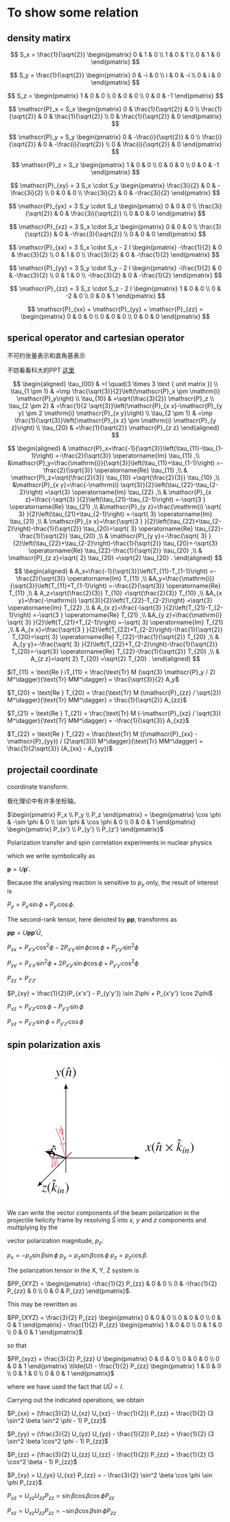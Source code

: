 # To show some relation


## density matirx


$$
S_x = \frac{1}{\sqrt{2}} \begin{pmatrix} 0 & 1 & 0 \\ 1 & 0 & 1 \\ 0 & 1 & 0 \end{pmatrix}
$$

$$
S_y = \frac{1}{\sqrt{2}} \begin{pmatrix} 0 & -i & 0 \\ i & 0 & -i \\ 0 & i & 0 \end{pmatrix}
$$

$$
S_z = \begin{pmatrix} 1 & 0 & 0 \\ 0 & 0 & 0 \\ 0 & 0 & -1 \end{pmatrix}
$$

$$
\mathscr{P}_x = S_x \begin{pmatrix} 0 & \frac{1}{\sqrt{2}} & 0 \\ \frac{1}{\sqrt{2}} & 0 & \frac{1}{\sqrt{2}} \\ 0 & \frac{1}{\sqrt{2}} & 0 \end{pmatrix}
$$

$$
\mathscr{P}_y = S_y \begin{pmatrix} 0 & -\frac{i}{\sqrt{2}} & 0 \\ \frac{i}{\sqrt{2}} & 0 & -\frac{i}{\sqrt{2}} \\ 0 & \frac{i}{\sqrt{2}} & 0 \end{pmatrix}
$$

$$
\mathscr{P}_z = S_z \begin{pmatrix} 1 & 0 & 0 \\ 0 & 0 & 0 \\ 0 & 0 & -1 \end{pmatrix}
$$

$$
\mathscr{P}_{xy} = 3 S_x \cdot S_y \begin{pmatrix} \frac{3i}{2} & 0 & -\frac{3i}{2} \\ 0 & 0 & 0 \\ \frac{3i}{2} & 0 & -\frac{3i}{2} \end{pmatrix}
$$

$$
\mathscr{P}_{yx} = 3 S_y \cdot S_z \begin{pmatrix} 0 & 0 & 0 \\ \frac{3i}{\sqrt{2}} & 0 & \frac{3i}{\sqrt{2}} \\ 0 & 0 & 0 \end{pmatrix}
$$

$$
\mathscr{P}_{xz} = 3 S_x \cdot S_z \begin{pmatrix} 0 & 0 & 0 \\ \frac{3}{\sqrt{2}} & 0 & -\frac{3}{\sqrt{2}} \\ 0 & 0 & 0 \end{pmatrix}
$$

$$
\mathscr{P}_{xx} = 3 S_x \cdot S_x - 2 I \begin{pmatrix} -\frac{1}{2} & 0 & \frac{3}{2} \\ 0 & 1 & 0 \\ \frac{3}{2} & 0 & -\frac{1}{2} \end{pmatrix}
$$

$$
\mathscr{P}_{yy} = 3 S_y \cdot S_y - 2 I \begin{pmatrix} -\frac{1}{2} & 0 & -\frac{3}{2} \\ 0 & 1 & 0 \\ -\frac{3}{2} & 0 & -\frac{1}{2} \end{pmatrix}
$$

$$
\mathscr{P}_{zz} = 3 S_z \cdot S_z - 2 I \begin{pmatrix} 1 & 0 & 0 \\ 0 & -2 & 0 \\ 0 & 0 & 1 \end{pmatrix}
$$

$$
\mathscr{P}_{xx} + \mathscr{P}_{yy} + \mathscr{P}_{zz} = \begin{pmatrix} 0 & 0 & 0 \\ 0 & 0 & 0 \\ 0 & 0 & 0 \end{pmatrix}
$$


## sperical operator and cartesian operator

不可约张量表示和直角基表示


不妨看看科大的PPT [这里](https://faculty.ustc.edu.cn/_tsf/00/03/jmiYVvRZVJve.ppt)

$$
\begin{aligned}
\tau_{00} & =I \quad(3 \times 3 \text { unit matrix }) \\
\tau_{1 \pm 1} & =\mp \frac{\sqrt{3}}{2}\left(\mathscr{P}_x \pm \mathrm{i} \mathscr{P}_y\right) \\
\tau_{10} & =\sqrt{\frac{3}{2}} \mathscr{P}_z \\
\tau_{2 \pm 2} & =\frac{1}{2 \sqrt{3}}\left(\mathscr{P}_{x x}-\mathscr{P}_{y y} \pm 2 \mathrm{i} \mathscr{P}_{x y}\right) \\
\tau_{2 \pm 1} & =\mp \frac{1}{\sqrt{3}}\left(\mathscr{P}_{x z} \pm \mathrm{i} \mathscr{P}_{y z}\right) \\
\tau_{20} & =\frac{1}{\sqrt{2}} \mathscr{P}_{z z}
\end{aligned}
$$

$$
\begin{aligned}
& \mathscr{P}_x=\frac{-1}{\sqrt{3}}\left(\tau_{11}-\tau_{1-1}\right) =-\frac{2}{\sqrt{3}} \operatorname{Im} \tau_{11} ,\\
 &\mathscr{P}_y=\frac{\mathrm{i}}{\sqrt{3}}\left(\tau_{11}+\tau_{1-1}\right) =-\frac{2}{\sqrt{3}} \operatorname{Re} \tau_{11} ,\\
& \mathscr{P}_z=\sqrt{\frac{2}{3}} \tau_{10} =\sqrt{\frac{2}{3}} \tau_{10} ,\\
 &\mathscr{P}_{x y}=\frac{-\mathrm{i} \sqrt{3}}{2}\left(\tau_{22}-\tau_{2-2}\right) =\sqrt{3} \operatorname{Im} \tau_{22} ,\\
& \mathscr{P}_{x z}=\frac{-\sqrt{3} }{2}\left(\tau_{21}-\tau_{2-1}\right) =-\sqrt{3 }  \operatorname{Re} \tau_{21} ,\\
 &\mathscr{P}_{y z}=\frac{\mathrm{i} \sqrt{ 3} }{2}\left(\tau_{21}+\tau_{2-1}\right) =-\sqrt{ 3}  \operatorname{Im} \tau_{21} ,\\
& \mathscr{P}_{x x}=\frac{\sqrt{3 } }{2}\left(\tau_{22}+\tau_{2-2}\right)-\frac{1}{\sqrt{2}} \tau_{20}=\sqrt{ 3} \operatorname{Re} \tau_{22}-\frac{1}{\sqrt{2}} \tau_{20} ,\\
& \mathscr{P}_{y y}=-\frac{\sqrt{ 3} }{2}\left(\tau_{22}+\tau_{2-2}\right)-\frac{1}{\sqrt{2}} \tau_{20}=-\sqrt{3} \operatorname{Re} \tau_{22}-\frac{1}{\sqrt{2}} \tau_{20} ,\\
& \mathscr{P}_{z z}=\sqrt{ 2}  \tau_{20} =\sqrt{2} \tau_{20} .
\end{aligned}
$$




$$
\begin{aligned}
& A_x=\frac{-1}{\sqrt{3}}\left(T_{11}-T_{1-1}\right) =-\frac{2}{\sqrt{3}} \operatorname{Im} T_{11} ,\\
 &A_y=\frac{\mathrm{i}}{\sqrt{3}}\left(T_{11}+T_{1-1}\right) =-\frac{2}{\sqrt{3}} \operatorname{Re} T_{11} ,\\
& A_z=\sqrt{\frac{2}{3}} T_{10} =\sqrt{\frac{2}{3}} T_{10} ,\\
 &A_{x y}=\frac{-\mathrm{i} \sqrt{3}}{2}\left(T_{22}-T_{2-2}\right) =\sqrt{3} \operatorname{Im} T_{22} ,\\
& A_{x z}=\frac{-\sqrt{3} }{2}\left(T_{21}-T_{2-1}\right) =-\sqrt{3 }  \operatorname{Re} T_{21} ,\\
 &A_{y z}=\frac{\mathrm{i} \sqrt{ 3} }{2}\left(T_{21}+T_{2-1}\right) =-\sqrt{ 3}  \operatorname{Im} T_{21} ,\\
& A_{x x}=\frac{\sqrt{3 } }{2}\left(T_{22}+T_{2-2}\right)-\frac{1}{\sqrt{2}} T_{20}=\sqrt{ 3} \operatorname{Re} T_{22}-\frac{1}{\sqrt{2}} T_{20} ,\\
& A_{y y}=-\frac{\sqrt{ 3} }{2}\left(T_{22}+T_{2-2}\right)-\frac{1}{\sqrt{2}} T_{20}=-\sqrt{3} \operatorname{Re} T_{22}-\frac{1}{\sqrt{2}} T_{20} ,\\
& A_{z z}=\sqrt{ 2}  T_{20} =\sqrt{2} T_{20} .
\end{aligned}
$$


$iT_{11} = \text{Re } iT_{11} = \frac{\text{Tr} M (\sqrt{3} \mathscr{P}_y / 2) M^\dagger}{\text{Tr} MM^\dagger} = \frac{\sqrt{3}}{2} A_y$

$T_{20} = \text{Re } T_{20} = \frac{\text{Tr} M (\mathscr{P}_{zz} / \sqrt{2}) M^\dagger}{\text{Tr} MM^\dagger} = \frac{1}{\sqrt{2}} A_{zz}$

$T_{21} = \text{Re } T_{21} = \frac{\text{Tr} M (-\mathscr{P}_{xz} / \sqrt{3}) M^\dagger}{\text{Tr} MM^\dagger} = -\frac{1}{\sqrt{3}} A_{xz}$

$T_{22} = \text{Re } T_{22} = \frac{\text{Tr} M ((\mathscr{P}_{xx} - \mathscr{P}_{yy}) / (2\sqrt{3})) M^\dagger}{\text{Tr} MM^\dagger} = \frac{1}{2\sqrt{3}} (A_{xx} - A_{yy})$




## projectail coordinate

coordinate transform.

极化理论中有许多坐标轴。


$\begin{pmatrix} P_x \\ P_y \\ P_z \end{pmatrix} = \begin{pmatrix} \cos \phi & -\sin \phi & 0 \\ \sin \phi & \cos \phi & 0 \\ 0 & 0 & 1 \end{pmatrix} \begin{pmatrix} P_{x'} \\ P_{y'} \\ P_{z'} \end{pmatrix}$ 

Polarization transfer and spin correlation experiments in nuclear physics 

which we write symbolically as

$\boldsymbol{p} = U\boldsymbol{p}'$. 

Because the analysing reaction is sensitive to $p_y$ only, the result of interest is

$P_y = P_{x'} \sin \phi + P_{y'} \cos \phi$.

The second-rank tensor, here denoted by $\boldsymbol{pp}$, transforms as

$\boldsymbol{pp} = U\boldsymbol{pp}'\tilde{U}$,

$P_{xx} = P_{x'x'} \cos^2 \phi - 2P_{x'y'} \sin \phi \cos \phi + P_{y'y'} \sin^2 \phi$

$P_{yy} = P_{x'x'} \sin^2 \phi + 2P_{x'y'} \sin \phi \cos \phi + P_{y'y'} \cos^2 \phi$

$P_{zz} = P_{z'z'}$

$P_{xy} = \frac{1}{2}(P_{x'x'} - P_{y'y'}) \sin 2\phi + P_{x'y'} \cos 2\phi$

$P_{xz} = P_{x'z'} \cos \phi - P_{y'z'} \sin \phi$

$P_{yz} = P_{x'z'} \sin \phi + P_{y'z'} \cos \phi$


## spin polarization axis

![alt text]({B150CA86-508C-4B79-A9CC-37638F82479D}.png)

We can write the vector components of the beam polarization in the projectile helicity frame by resolving $\hat{S}$ into $x$, $y$ and $z$ components and multiplying by the

vector polarization magnitude, $p_z$:

$p_x = -p_z \sin \beta \sin \phi$
$p_y = p_z \sin \beta \cos \phi$
$p_z = p_z \cos \beta$. 

The polarization tensor in the X, Y, Z system is

$PP_{XYZ} = \begin{pmatrix} -\frac{1}{2} P_{zz} & 0 & 0 \\ 0 & -\frac{1}{2} P_{zz} & 0 \\ 0 & 0 & P_{zz} \end{pmatrix}$.

This may be rewritten as

$PP_{XYZ} = \frac{3}{2} P_{zz} \begin{pmatrix} 0 & 0 & 0 \\ 0 & 0 & 0 \\ 0 & 0 & 1 \end{pmatrix} - \frac{1}{2} P_{zz} \begin{pmatrix} 1 & 0 & 0 \\ 0 & 1 & 0 \\ 0 & 0 & 1 \end{pmatrix}$

so that

$PP_{xyz} = \frac{3}{2} P_{zz} U \begin{pmatrix} 0 & 0 & 0 \\ 0 & 0 & 0 \\ 0 & 0 & 1 \end{pmatrix} \tilde{U} - \frac{1}{2} P_{zz} \begin{pmatrix} 1 & 0 & 0 \\ 0 & 1 & 0 \\ 0 & 0 & 1 \end{pmatrix}$

where we have used the fact that $U\tilde{U} = I$.

Carrying out the indicated operations, we obtain

$P_{xx} = (\frac{3}{2} U_{xz} U_{xz} - \frac{1}{2}) P_{zz} = \frac{1}{2} (3 \sin^2 \beta \sin^2 \phi - 1) P_{zz}$

$P_{yy} = (\frac{3}{2} U_{yz} U_{yz} - \frac{1}{2}) P_{zz} = \frac{1}{2} (3 \sin^2 \beta \cos^2 \phi - 1) P_{zz}$

$P_{zz} = (\frac{3}{2} U_{zz} U_{zz} - \frac{1}{2}) P_{zz} = \frac{1}{2} (3 \cos^2 \beta - 1) P_{zz}$

$P_{xy} = U_{yx} U_{xz} P_{zz} = - \frac{3}{2} \sin^2 \beta \cos \phi \sin \phi P_{zz}$

$P_{yz} = U_{yz} U_{zz} P_{zz} = \sin \beta \cos \beta \cos \phi P_{zz}$

$P_{xz} = U_{xz} U_{zz} P_{zz} = - \sin \beta \cos \beta \sin \phi P_{zz}$



